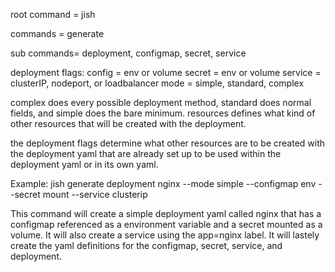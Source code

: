 root command = jish

commands = generate

sub commands= deployment, configmap, secret, service


deployment flags:
config = env or volume
secret = env or volume
service = clusterIP, nodeport, or loadbalancer
mode = simple, standard, complex

complex does every possible deployment method, standard does normal fields, and simple does the bare minimum. 
resources defines what kind of other resources that will be created with the deployment. 

the deployment flags determine what other resources are to be created with the deployment yaml that are already set up to be used within the deployment yaml or in its own yaml. 

Example: jish generate deployment nginx --mode simple --configmap env --secret mount --service clusterip

This command will create a simple deployment yaml called nginx that has a configmap referenced as a environment variable and a secret mounted as a volume. It will also create a service using the app=nginx label. It will lastely create the yaml definitions for the configmap, secret, service, and deployment. 